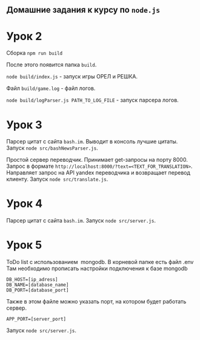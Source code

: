 ## Домашние задания к курсу по `node.js`

# Урок 2

Сборка `npm run build`

После этого появится папка `build`. 

`node build/index.js` - запуск игры ОРЕЛ и РЕШКА.

Файл `build/game.log` - файл логов.

`node build/logParser.js PATH_TO_LOG_FILE` - запуск парсера логов.

# Урок 3

Парсер цитат с сайта `bash.im`.
Выводит в консоль лучшие цитаты.
Запуск `node src/bashNewsParser.js`.

Простой сервер переводчик.
Принимает get-запросы на порту 8000.
Запрос в формате `http://localhost:8000/?text=<TEXT_FOR_TRANSLATION>`.
Направляет запрос на API yandex переводчика и возвращает перевод клиенту.
Запуск `node src/translate.js`.

# Урок 4

Парсер цитат с сайта `bash.im`.
Запуск `node src/server.js`.

# Урок 5

ToDo list с использованием  mongodb.
В корневой папке есть файл .env
Там необходимо прописать настройки подключения к базе mongodb
```
DB_HOST=[ip_adress]
DB_NAME=[database_name]
DB_PORT=[database_port]
```
Также в этом файле можно указать порт, на котором будет работать сервер.
```
APP_PORT=[server_port]
```

Запуск `node src/server.js`.

